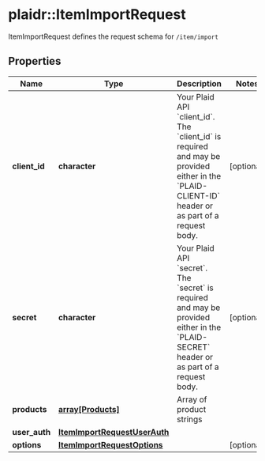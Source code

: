 # plaidr::ItemImportRequest

ItemImportRequest defines the request schema for `/item/import`

## Properties
Name | Type | Description | Notes
------------ | ------------- | ------------- | -------------
**client_id** | **character** | Your Plaid API &#x60;client_id&#x60;. The &#x60;client_id&#x60; is required and may be provided either in the &#x60;PLAID-CLIENT-ID&#x60; header or as part of a request body. | [optional] 
**secret** | **character** | Your Plaid API &#x60;secret&#x60;. The &#x60;secret&#x60; is required and may be provided either in the &#x60;PLAID-SECRET&#x60; header or as part of a request body. | [optional] 
**products** | [**array[Products]**](Products.md) | Array of product strings | 
**user_auth** | [**ItemImportRequestUserAuth**](ItemImportRequestUserAuth.md) |  | 
**options** | [**ItemImportRequestOptions**](ItemImportRequestOptions.md) |  | [optional] 


